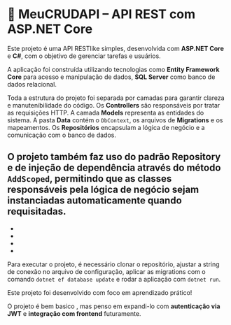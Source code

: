 # 📌 MeuCRUDAPI – API REST com ASP.NET Core

Este projeto é uma API RESTlike simples, desenvolvida com **ASP.NET Core** e **C#**, com o objetivo de gerenciar tarefas e usuários.

A aplicação foi construída utilizando tecnologias como **Entity Framework Core** para acesso e manipulação de dados, **SQL Server** como banco de dados relacional.

Toda a estrutura do projeto foi separada por camadas para garantir clareza e manutenibilidade do código. Os **Controllers** são responsáveis por tratar as requisições HTTP. 
A camada **Models** representa as entidades do sistema. 
A pasta **Data** contém o `DbContext`, os arquivos de **Migrations** e os mapeamentos. 
Os **Repositórios** encapsulam a lógica de negócio e a comunicação com o banco de dados.

O projeto também faz uso do padrão **Repository** e de **injeção de dependência** através do método `AddScoped`, permitindo que as classes responsáveis pela lógica de negócio sejam instanciadas automaticamente quando requisitadas.
-
-
-
-
-
Para executar o projeto, é necessário clonar o repositório, ajustar a string de conexão no arquivo de configuração, aplicar as migrations com o comando `dotnet ef database update` e rodar a aplicação com `dotnet run`.

Este projeto foi desenvolvido com foco em aprendizado prático!

O projeto é bem basico , mas penso em expandi-lo com **autenticação via JWT** e **integração com frontend** futuramente.


